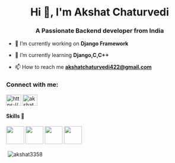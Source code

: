 <h1 align="center">Hi 👋, I'm Akshat Chaturvedi</h1>
<h3 align="center">A Passionate Backend developer from India</h3>

- 🔭 I’m currently working on **Django Framework**

- 🌱 I’m currently learning **Django,C,C++**

- 📫 How to reach me **akshatchaturvedi422@gmail.com**

<h3 align="left">Connect with me:</h3>
<p align="left">
<a href="https://linkedin.com/in/https://www.linkedin.com/in/akshat-chaturvedi-415aa518b/" target="blank"><img align="center" src="https://cdn.jsdelivr.net/npm/simple-icons@3.0.1/icons/linkedin.svg" alt="https://www.linkedin.com/in/akshat-chaturvedi-415aa518b/" height="30" width="40" /></a>
<a href="https://www.codechef.com/users/akshat3358" target="blank"><img align="center" src="https://cdn.jsdelivr.net/npm/simple-icons@3.1.0/icons/codechef.svg" alt="akshat3358" height="30" width="40" /></a>
</p>

#### Skills 🤖
<code><img height="48" src="https://img.icons8.com/nolan/64/python.png" /></code>
<code><img height="48" src="https://img.icons8.com/color/48/000000/django.png" /></code>
<code><img height="48" src="https://img.icons8.com/color/48/000000/postgreesql.png" /></code>
<code><img height="48" src="https://img.icons8.com/color/48/000000/bootstrap.png" /></code>

<p>&nbsp;<img align="center" src="https://github-readme-stats.vercel.app/api?username=akshat3358&show_icons=true&locale=en" alt="akshat3358" /></p>
